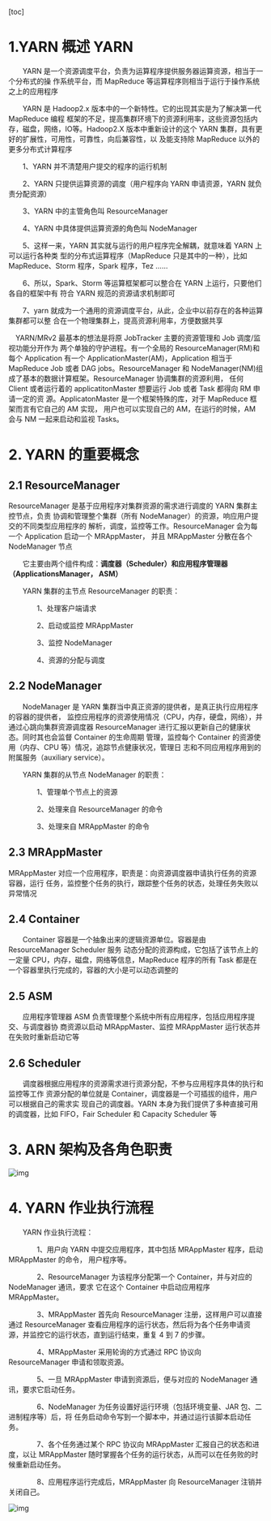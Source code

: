 [toc]



# **1.YARN 概述 YARN**

　　YARN 是一个资源调度平台，负责为运算程序提供服务器运算资源，相当于一个分布式的操 作系统平台，而 MapReduce 等运算程序则相当于运行于操作系统之上的应用程序

　　YARN 是 Hadoop2.x 版本中的一个新特性。它的出现其实是为了解决第一代 MapReduce 编程 框架的不足，提高集群环境下的资源利用率，这些资源包括内存，磁盘，网络，IO等。Hadoop2.X 版本中重新设计的这个 YARN 集群，具有更好的扩展性，可用性，可靠性，向后兼容性，以 及能支持除 MapReduce 以外的更多分布式计算程序

　　1、YARN 并不清楚用户提交的程序的运行机制

　　2、YARN 只提供运算资源的调度（用户程序向 YARN 申请资源，YARN 就负责分配资源）

　　3、YARN 中的主管角色叫 ResourceManager

　　4、YARN 中具体提供运算资源的角色叫 NodeManager

　　5、这样一来，YARN 其实就与运行的用户程序完全解耦，就意味着 YARN 上可以运行各种类 型的分布式运算程序（MapReduce 只是其中的一种），比如 MapReduce、Storm 程序，Spark 程序，Tez ……

　　6、所以，Spark、Storm 等运算框架都可以整合在 YARN 上运行，只要他们各自的框架中有 符合 YARN 规范的资源请求机制即可

　　7、yarn 就成为一个通用的资源调度平台，从此，企业中以前存在的各种运算集群都可以整 合在一个物理集群上，提高资源利用率，方便数据共享

　YARN/MRv2 最基本的想法是将原 JobTracker 主要的资源管理和 Job 调度/监视功能分开作为 两个单独的守护进程。有一个全局的 ResourceManager(RM)和每个 Application 有一个 ApplicationMaster(AM)，Application 相当于 MapReduce Job 或者 DAG jobs。ResourceManager 和 NodeManager(NM)组成了基本的数据计算框架。ResourceManager 协调集群的资源利用， 任何 Client 或者运行着的 applicatitonMaster 想要运行 Job 或者 Task 都得向 RM 申请一定的资 源。ApplicatonMaster 是一个框架特殊的库，对于 MapReduce 框架而言有它自己的 AM 实现， 用户也可以实现自己的 AM，在运行的时候，AM 会与 NM 一起来启动和监视 Tasks。

# **2.** **YARN 的重要概念**

## **2.1**  **ResourceManager** 

ResourceManager 是基于应用程序对集群资源的需求进行调度的 YARN 集群主控节点，负责 协调和管理整个集群（所有 NodeManager）的资源，响应用户提交的不同类型应用程序的 解析，调度，监控等工作。ResourceManager 会为每一个 Application 启动一个 MRAppMaster， 并且 MRAppMaster 分散在各个 NodeManager 节点

　　它主要由两个组件构成：**调度器（Scheduler）和应用程序管理器（ApplicationsManager， ASM）**

　　YARN 集群的主节点 ResourceManager 的职责：

　　　　1、处理客户端请求

　　　　2、启动或监控 MRAppMaster

　　　　3、监控 NodeManager

　　　　4、资源的分配与调度

## **2.2  NodeManager** 

　　NodeManager 是 YARN 集群当中真正资源的提供者，是真正执行应用程序的容器的提供者， 监控应用程序的资源使用情况（CPU，内存，硬盘，网络），并通过心跳向集群资源调度器 ResourceManager 进行汇报以更新自己的健康状态。同时其也会监督 Container 的生命周期 管理，监控每个 Container 的资源使用（内存、CPU 等）情况，追踪节点健康状况，管理日 志和不同应用程序用到的附属服务（auxiliary service）。

　　YARN 集群的从节点 NodeManager 的职责：

　　　　1、管理单个节点上的资源

　　　　2、处理来自 ResourceManager 的命令

　　　　3、处理来自 MRAppMaster 的命令

## **2.3  MRAppMaster** 

MRAppMaster 对应一个应用程序，职责是：向资源调度器申请执行任务的资源容器，运行 任务，监控整个任务的执行，跟踪整个任务的状态，处理任务失败以异常情况

## **2.4 Container**

　　Container 容器是一个抽象出来的逻辑资源单位。容器是由 ResourceManager Scheduler 服务 动态分配的资源构成，它包括了该节点上的一定量 CPU，内存，磁盘，网络等信息，MapReduce 程序的所有 Task 都是在一个容器里执行完成的，容器的大小是可以动态调整的

## **2.5 ASM**

　　应用程序管理器 ASM 负责管理整个系统中所有应用程序，包括应用程序提交、与调度器协 商资源以启动 MRAppMaster、监控 MRAppMaster 运行状态并在失败时重新启动它等

## **2.6 Scheduler**

　　调度器根据应用程序的资源需求进行资源分配，不参与应用程序具体的执行和监控等工作 资源分配的单位就是 Container，调度器是一个可插拔的组件，用户可以根据自己的需求实 现自己的调度器。YARN 本身为我们提供了多种直接可用的调度器，比如 FIFO，Fair Scheduler 和 Capacity Scheduler 等

# **3. ARN 架构及各角色职责**

![img](https://gitee.com/xiaokunji/my-images/raw/master/myMD/20210711173949.png)

# **4.  YARN 作业执行流程**

　　YARN 作业执行流程：

　　　　1、用户向 YARN 中提交应用程序，其中包括 MRAppMaster 程序，启动 MRAppMaster 的命令， 用户程序等。

　　　　2、ResourceManager 为该程序分配第一个 Container，并与对应的 NodeManager 通讯，要求 它在这个 Container 中启动应用程序 MRAppMaster。

　　　　3、MRAppMaster 首先向 ResourceManager 注册，这样用户可以直接通过 ResourceManager 查看应用程序的运行状态，然后将为各个任务申请资源，并监控它的运行状态，直到运行结束，重复 4 到 7 的步骤。

　　　　4、MRAppMaster 采用轮询的方式通过 RPC 协议向 ResourceManager 申请和领取资源。

　　　　5、一旦 MRAppMaster 申请到资源后，便与对应的 NodeManager 通讯，要求它启动任务。

　　　　6、NodeManager 为任务设置好运行环境（包括环境变量、JAR 包、二进制程序等）后，将 任务启动命令写到一个脚本中，并通过运行该脚本启动任务。

　　　　7、各个任务通过某个 RPC 协议向 MRAppMaster 汇报自己的状态和进度，以让 MRAppMaster 随时掌握各个任务的运行状态，从而可以在任务败的时候重新启动任务。

　　　　8、应用程序运行完成后，MRAppMaster 向 ResourceManager 注销并关闭自己。

![img](https://gitee.com/xiaokunji/my-images/raw/master/myMD/20210711173950.png)